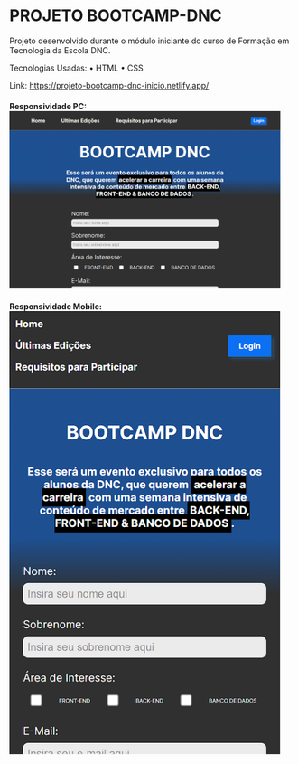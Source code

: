 # PROJETO BOOTCAMP-DNC

Projeto desenvolvido durante o módulo iniciante do curso de Formação em Tecnologia da Escola DNC.

Tecnologias Usadas:
• HTML
• CSS

Link: https://projeto-bootcamp-dnc-inicio.netlify.app/

#### Responsividade PC: <br> <img src="/readme/bootcamp-pc.png" width="480px">

#### Responsividade Mobile: <br> <img src="/readme/bootcamp-mobile.png" width="480px">
